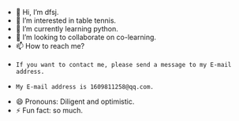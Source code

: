 - 👋 Hi, I’m dfsj.
- 👀 I’m interested in table tennis.
- 🌱 I’m currently learning python.
- 💞️ I’m looking to collaborate on co-learning.
- 📫 How to reach me?
-     If you want to contact me, please send a message to my E-mail address.
-     My E-mail address is 1609811258@qq.com.
- 😄 Pronouns: Diligent and optimistic.
- ⚡ Fun fact: so much.

<!---
khkdfsj/khkdfsj is a ✨ special ✨ repository because its `README.md` (this file) appears on your GitHub profile.
You can click the Preview link to take a look at your changes.
--->
